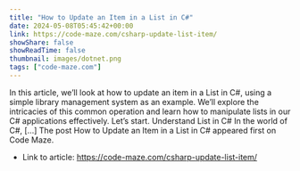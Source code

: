 ```yaml
---
title: "How to Update an Item in a List in C#"
date: 2024-05-08T05:45:42+00:00
link: https://code-maze.com/csharp-update-list-item/
showShare: false
showReadTime: false
thumbnail: images/dotnet.png
tags: ["code-maze.com"]
---
```

In this article, we’ll look at how to update an item in a List in C#, using a simple library management system as an example. We’ll explore the intricacies of this common operation and learn how to manipulate lists in our C# applications effectively. Let’s start. Understand List in C# In the world of C#, […]
The post How to Update an Item in a List in C# appeared first on Code Maze.

- Link to article: https://code-maze.com/csharp-update-list-item/